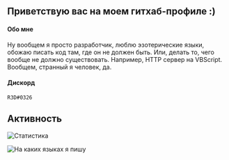 ## Приветствую вас на моем гитхаб-профиле :)

#### Обо мне
Ну вообщем я просто разработчик, люблю эзотерические языки,
обожаю писать код там, где он не должен быть. Или, делать
то, чего вообще не должно существовать. Например, HTTP
сервер на VBScript. Вообщем, странный я человек, да.

#### Дискорд
`R3D#0326`

## Активность

![Статистика](https://github-readme-stats.vercel.app/api?username=RedLeader167&theme=dark&show_icons=true)

![На каких языках я пишу](https://github-readme-stats.vercel.app/api/top-langs/?username=RedLeader167&theme=dark&layout=compact)
